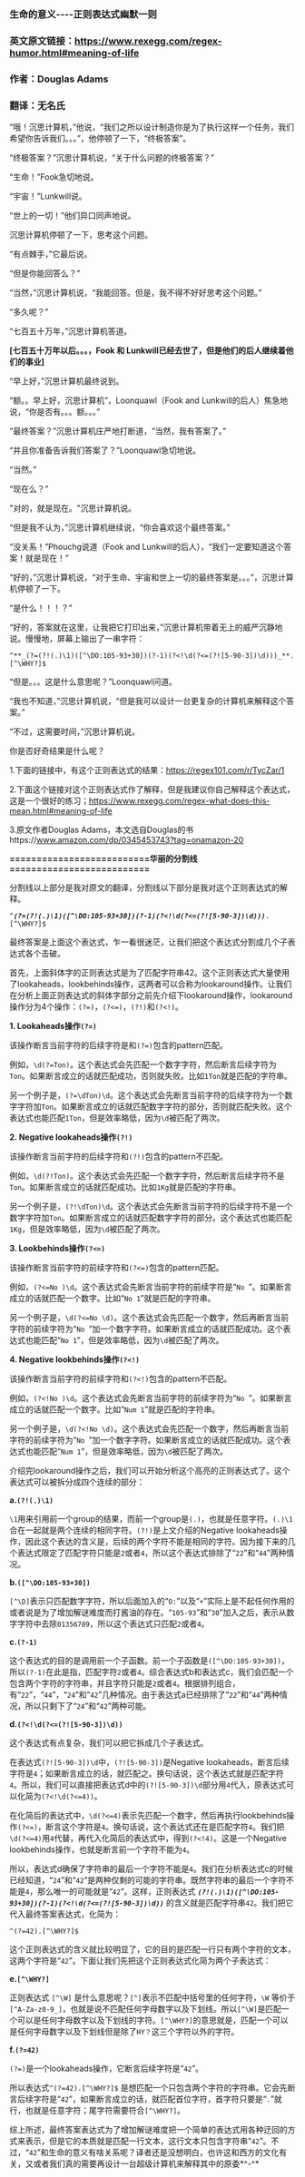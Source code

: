 ### 生命的意义----正则表达式幽默一则

### 英文原文链接：https://www.rexegg.com/regex-humor.html#meaning-of-life
### 作者：Douglas Adams
### 翻译：无名氏

“哦！沉思计算机，”他说，“我们之所以设计制造你是为了执行这样一个任务，我们希望你告诉我们。。。”，他停顿了一下，“终极答案”。

“终极答案？”沉思计算机说，“关于什么问题的终极答案？”

“生命！”Fook急切地说。

“宇宙！”Lunkwill说。

“世上的一切！”他们异口同声地说。

沉思计算机停顿了一下，思考这个问题。

“有点棘手，”它最后说。

“但是你能回答么？”

“当然，”沉思计算机说，“我能回答。但是，我不得不好好思考这个问题。”

“多久呢？”

“七百五十万年，”沉思计算机答道。

**[七百五十万年以后。。。，Fook 和 Lunkwill已经去世了，但是他们的后人继续着他们的事业]**

“早上好，”沉思计算机最终说到。

“额。。早上好，沉思计算机”，Loonquawl（Fook and Lunkwill的后人）焦急地说，“你是否有。。。额。。。”

“最终答案？”沉思计算机庄严地打断道，“当然，我有答案了。”

“并且你准备告诉我们答案了？”Loonquawl急切地说。

“当然。”

“现在么？”

"对的，就是现在。"沉思计算机说。

“但是我不认为，”沉思计算机继续说，“你会喜欢这个最终答案。”

“没关系！”Phouchg说道（Fook and Lunkwill的后人），“我们一定要知道这个答案！就是现在！”

“好的，”沉思计算机说，“对于生命、宇宙和世上一切的最终答案是。。。”，沉思计算机停顿了一下。

“是什么！！！？”

“好的，答案就在这里，让我把它打印出来，”沉思计算机带着无上的威严沉静地说。慢慢地，屏幕上输出了一串字符：

`^**_(?=(?!(.)\1)([^\DO:105-93+30])(?-1)(?<!\d(?<=(?![5-90-3])\d)))_**.[^\WHY?]$`

“但是。。。这是什么意思呢？”Loonquawl问道。

“我也不知道，”沉思计算机说，“但是我可以设计一台更复杂的计算机来解释这个答案。”

“不过，这需要时间，”沉思计算机说。

你是否好奇结果是什么呢？

1.下面的链接中，有这个正则表达式的结果：https://regex101.com/r/TycZar/1

2.下面这个链接对这个正则表达式作了解释，但是我建议你自己解释这个表达式，这是一个很好的练习；https://www.rexegg.com/regex-what-does-this-mean.html#meaning-of-life

3.原文作者Douglas Adams，本文选自Douglas的书https://www.amazon.com/dp/0345453743?tag=onamazon-20

**==========================华丽的分割线==========================**

分割线以上部分是我对原文的翻译，分割线以下部分是我对这个正则表达式的解释。

`^`**_`(?=(?!(.)\1)([^\DO:105-93+30])(?-1)(?<!\d(?<=(?![5-90-3])\d)))`_**`.[^\WHY?]$`

最终答案是上面这个表达式，乍一看很迷茫，让我们把这个表达式分割成几个子表达式各个击破。

首先，上面斜体字的正则表达式是为了匹配字符串42。这个正则表达式大量使用了lookaheads，lookbehinds操作，这两者可以合称为lookaround操作。让我们在分析上面正则表达式的斜体字部分之前先介绍下lookaround操作，lookaround操作分为4个操作：`(?=)`，`(?<=)`，`(?!)`和`(?<!)`。

**1. Lookaheads操作`(?=)`**

该操作断言当前字符的后续字符是和`(?=)`包含的pattern匹配。

例如，`\d(?=Ton)`。这个表达式会先匹配一个数字字符，然后断言后续字符为`Ton`。如果断言成立的话就匹配成功，否则就失败。比如`1Ton`就是匹配的字符串。

另一个例子是，`(?=\dTon)\d`。这个表达式会先断言当前字符的后续字符为一个数字字符加`Ton`。如果断言成立的话就匹配数字字符的部分，否则就匹配失败。这个表达式也能匹配`1Ton`，但是效率略低，因为`\d`被匹配了两次。

**2. Negative lookaheads操作`(?!)`**

该操作断言当前字符的后续字符和`(?!)`包含的pattern不匹配。

例如，`\d(?!Ton)`。这个表达式会先匹配一个数字字符，然后断言后续字符不是`Ton`。如果断言成立的话就匹配成功。比如`1Kg`就是匹配的字符串。

另一个例子是，`(?!\dTon)\d`。这个表达式会先断言当前字符的后续字符不是一个数字字符加`Ton`。如果断言成立的话就匹配数字字符的部分。这个表达式也能匹配`1Kg`，但是效率略低，因为`\d`被匹配了两次。

**3. Lookbehinds操作`(?<=)`**

该操作断言当前字符的前续字符和`(?<=)`包含的pattern匹配。

例如，`(?<=No )\d`。这个表达式会先断言当前字符的前续字符是“`No `”。如果断言成立的话就匹配一个数字。比如“`No 1`”就是匹配的字符串。

另一个例子是，`\d(?<=No \d)`。这个表达式会先匹配一个数字，然后再断言当前字符的前续字符为“`No `”加一个数字字符。如果断言成立的话就匹配成功。这个表达式也能匹配“`No 1`”，但是效率略低，因为`\d`被匹配了两次。

**4. Negative lookbehinds操作`(?<!)`**

该操作断言当前字符的前续字符和`(?<!)`包含的pattern不匹配。

例如，`(?<!No )\d`。这个表达式会先断言当前字符的前续字符为“`No `”。如果断言成立的话就匹配一个数字。比如“`Num 1`”就是匹配的字符串。

另一个例子是，`\d(?<!No \d)`。这个表达式会先匹配一个数字，然后再断言当前字符的前续字符为“`No `”加一个数字字符。如果断言成立的话就匹配成功。这个表达式也能匹配“`Num 1`”，但是效率略低，因为`\d`被匹配了两次。

介绍完lookaround操作之后，我们可以开始分析这个高亮的正则表达式了。这个表达式可以被拆分成四个连续的部分：

**a.`(?!(.)\1)`**

`\1`用来引用前一个group的结果，而前一个group是`(.)`，也就是任意字符。`(.)\1`合在一起就是两个连续的相同字符。`(?!)`是上文介绍的Negative lookaheads操作，因此这个表达的含义是，后续的两个字符不能是相同的字符。因为接下来的几个表达式限定了匹配字符只能是`2`或者`4`，所以这个表达式排除了“`22`”和“`44`”两种情况。

**b.`([^\DO:105-93+30])`**

`[^\D]`表示只匹配数字字符，所以后面加入的“`O:`”以及“`+`”实际上是不起任何作用的或者说是为了增加解谜难度而打酱油的存在。“`105-93`”和“`30`”加入之后，表示从数字字符中去除`01356789`，所以这个表达式只匹配`2`或者`4`。

**c.`(?-1)`**

这个表达式的目的是调用前一个子函数。前一个子函数是`([^\DO:105-93+30])`，所以`(?-1)`在此是指，匹配字符`2`或者`4`。综合表达式b和表达式c，我们会匹配一个包含两个字符的字符串，并且字符只能是`2`或者`4`。根据排列组合，有“`22`”，“`44`”，“`24`”和“`42`”几种情况。由于表达式a已经排除了“`22`”和“`44`”两种情况，所以只剩下了“`24`”和“`42`”两种可能。

**d.`(?<!\d(?<=(?![5-90-3])\d))`**

这个表达式有点复杂，我们可以把它拆成几个子表达式。

在表达式`(?![5-90-3])\d`中，`(?![5-90-3])`是Negative lookaheads，断言后续字符是`4`；如果断言成立的话，就匹配之。换句话说，这个表达式就是匹配字符`4`。所以，我们可以直接把表达式d中的`(?![5-90-3])\d`部分用`4`代入，原表达式可以化简为`(?<!\d(?<=4))`。

在化简后的表达式中，`\d(?<=4)`表示先匹配一个数字，然后再执行lookbehinds操作`(?<=)`，断言这个字符是`4`。换句话说，这个表达式还在是匹配字符`4`。我们把`\d(?<=4)`用`4`代替，再代入化简后的表达式中，得到`(?<!4)`。这是一个Negative lookbehinds操作，也就是断言前一个字符不能为`4`。

所以，表达式d确保了字符串的最后一个字符不能是`4`。我们在分析表达式c的时候已经知道，“`24`”和“`42`”是两种仅剩的可能的字符串。既然字符串的最后一个字符不能是`4`，那么唯一的可能就是“`42`”。这样，正则表达式
**_`(?!(.)\1)([^\DO:105-93+30])(?-1)(?<!\d(?<=(?![5-90-3])\d))`_**
的含义就是匹配字符串`42`。我们把它代入最终答案表达式，化简为：

`^(?=42).[^\WHY?]$`

这个正则表达式的含义就比较明显了，它的目的是匹配一行只有两个字符的文本，这两个字符是“`42`”。下面让我们先把这个正则表达式化简为两个子表达式：

**e.`[^\WHY?]`**

正则表达式 `[^\W]` 是什么意思呢？`[^]`表示不匹配中括号里的任何字符，`\W` 等价于`[^A-Za-z0-9_]`，也就是说不匹配任何字母数字以及下划线。所以`[^\W]`是匹配一个可以是任何字母数字以及下划线的字符。`[^\WHY?]`的意思就是，匹配一个可以是任何字母数字以及下划线但是除了`HY？`这三个字符以外的字符。

**f.`(?=42)`**

`(?=)`是一个lookaheads操作，它断言后续字符是“`42`”。

所以表达式`^(?=42).[^\WHY?]$` 是想匹配一个只包含两个字符的字符串。它会先断言后续字符是“`42`”，如果断言成立的话，就匹配首位字符，首字符只要是“`.`”就行，也就是任意字符；尾字符需要符合`[^\WHY?]`。

综上所述，最终答案表达式为了增加解谜难度把一个简单的表达式用各种迂回的方式来表示，但是它的本质就是匹配一行文本，这行文本只包含字符串“`42`”。不过，“`42`”和生命的意义有啥关系呢？译者还是没想明白，也许这和西方的文化有关，又或者我们真的需要再设计一台超级计算机来解释其中的原委*^-^*
